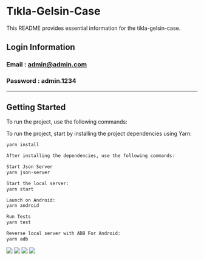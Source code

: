 # Tıkla-Gelsin-Case

This README provides essential information for the tikla-gelsin-case.

## Login Information
### Email : admin@admin.com
### Password : admin.1234
---

## Getting Started

To run the project, use the following commands:

To run the project, start by installing the project dependencies using Yarn:

```bash
yarn install

After installing the dependencies, use the following commands:

Start Json Server
yarn json-server

Start the local server:
yarn start

Launch on Android:
yarn android

Run Tests
yarn test

Reverse local server with ADB For Android:
yarn adb
``````
![](./app-in-image/login.png)
![](./app-in-image/productlist.png)
![](./app-in-image/emptycart.png)
![](./app-in-image/cart.png)



